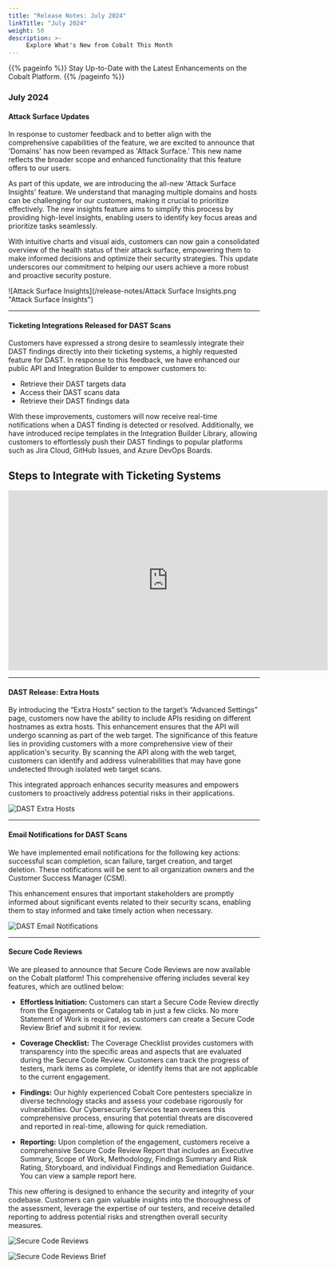 ```yaml
---
title: "Release Notes: July 2024"
linkTitle: "July 2024"
weight: 50
description: >-
     Explore What's New from Cobalt This Month
---
```


{{% pageinfo %}} 
Stay Up-to-Date with the Latest Enhancements on the Cobalt Platform. 
{{% /pageinfo %}}

### July 2024


#### Attack Surface Updates

In response to customer feedback and to better align with the comprehensive capabilities of the feature, we are excited to announce that 'Domains' has now been revamped as 'Attack Surface.' This new name reflects the broader scope and enhanced functionality that this feature offers to our users.

As part of this update, we are introducing the all-new 'Attack Surface Insights' feature. We understand that managing multiple domains and hosts can be challenging for our customers, making it crucial to prioritize effectively. The new insights feature aims to simplify this process by providing high-level insights, enabling users to identify key focus areas and prioritize tasks seamlessly.

With intuitive charts and visual aids, customers can now gain a consolidated overview of the health status of their attack surface, empowering them to make informed decisions and optimize their security strategies. This update underscores our commitment to helping our users achieve a more robust and proactive security posture.

![Attack Surface Insights](/release-notes/Attack Surface Insights.png "Attack Surface Insights")


---

#### Ticketing Integrations Released for DAST Scans

Customers have expressed a strong desire to seamlessly integrate their DAST findings directly into their ticketing systems, a highly requested feature for DAST. In response to this feedback, we have enhanced our public API and Integration Builder to empower customers to:

- Retrieve their DAST targets data
- Access their DAST scans data
- Retrieve their DAST findings data

With these improvements, customers will now receive real-time notifications when a DAST finding is detected or resolved. Additionally, we have introduced recipe templates in the Integration Builder Library, allowing customers to effortlessly push their DAST findings to popular platforms such as Jira Cloud, GitHub Issues, and Azure DevOps Boards.

## Steps to Integrate with Ticketing Systems

<iframe src="https://play.vidyard.com/kVCJ1gQ6ywr1t2G3K7Z46m" width="640" height="360" frameborder="0" allowfullscreen></iframe>

---

#### DAST Release: Extra Hosts

By introducing the “Extra Hosts” section to the target’s “Advanced Settings” page, customers now have the ability to include APIs residing on different hostnames as extra hosts. This enhancement ensures that the API will undergo scanning as part of the web target. The significance of this feature lies in providing customers with a more comprehensive view of their application's security. By scanning the API along with the web target, customers can identify and address vulnerabilities that may have gone undetected through isolated web target scans. 

This integrated approach enhances security measures and empowers customers to proactively address potential risks in their applications.

![DAST Extra Hosts](/release-notes/extra-hosts.png "DAST Extra Hosts")

---

#### Email Notifications for DAST Scans

We have implemented email notifications for the following key actions: successful scan completion, scan failure, target creation, and target deletion. These notifications will be sent to all organization owners and the Customer Success Manager (CSM). 

This enhancement ensures that important stakeholders are promptly informed about significant events related to their security scans, enabling them to stay informed and take timely action when necessary.

![DAST Email Notifications](/release-notes/email-target-created.png "DAST Email Notifications")

---

#### Secure Code Reviews

We are pleased to announce that Secure Code Reviews are now available on the Cobalt platform! This comprehensive offering includes several key features, which are outlined below:

- **Effortless Initiation:** Customers can start a Secure Code Review directly from the Engagements or Catalog tab in just a few clicks. No more Statement of Work is required, as customers can create a Secure Code Review Brief and submit it for review.

- **Coverage Checklist:** The Coverage Checklist provides customers with transparency into the specific areas and aspects that are evaluated during the Secure Code Review. Customers can track the progress of testers, mark items as complete, or identify items that are not applicable to the current engagement.

- **Findings:** Our highly experienced Cobalt Core pentesters specialize in diverse technology stacks and assess your codebase rigorously for vulnerabilities. Our Cybersecurity Services team oversees this comprehensive process, ensuring that potential threats are discovered and reported in real-time, allowing for quick remediation.

- **Reporting:** Upon completion of the engagement, customers receive a comprehensive Secure Code Review Report that includes an Executive Summary, Scope of Work, Methodology, Findings Summary and Risk Rating, Storyboard, and individual Findings and Remediation Guidance. You can view a sample report here.

This new offering is designed to enhance the security and integrity of your codebase. Customers can gain valuable insights into the thoroughness of the assessment, leverage the expertise of our testers, and receive detailed reporting to address potential risks and strengthen overall security measures.

![Secure Code Reviews ](/release-notes/SCR.png "Secure Code Reviews")

![Secure Code Reviews Brief ](/release-notes/SCR-Brief.png "Secure Code Reviews Brief")

